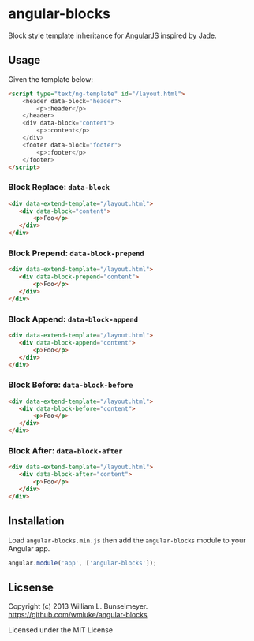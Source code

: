 # angular-blocks

Block style template inheritance for [AngularJS](http://angularjs.org) inspired by [Jade](http://jade-lang.com).

## Usage

Given the template below:

```html
<script type="text/ng-template" id="/layout.html">
    <header data-block="header">
        <p>:header</p>
    </header>
    <div data-block="content">
        <p>:content</p>
    </div>
    <footer data-block="footer">
        <p>:footer</p>
    </footer>
</script>
```

### Block Replace: `data-block`

```html
<div data-extend-template="/layout.html">
   <div data-block="content">
       <p>Foo</p>
   </div>
</div>
```

### Block Prepend: `data-block-prepend`

```html
<div data-extend-template="/layout.html">
   <div data-block-prepend="content">
       <p>Foo</p>
   </div>
</div>
```

### Block Append: `data-block-append`

```html
<div data-extend-template="/layout.html">
   <div data-block-append="content">
       <p>Foo</p>
   </div>
</div>
```

### Block Before: `data-block-before`

```html
<div data-extend-template="/layout.html">
   <div data-block-before="content">
       <p>Foo</p>
   </div>
</div>
```

### Block After: `data-block-after`

```html
<div data-extend-template="/layout.html">
   <div data-block-after="content">
       <p>Foo</p>
   </div>
</div>
```

## Installation

Load `angular-blocks.min.js` then add the `angular-blocks` module to your Angular app.


```javascript
angular.module('app', ['angular-blocks']);
```


## Licsense

Copyright (c) 2013 William L. Bunselmeyer. https://github.com/wmluke/angular-blocks

Licensed under the MIT License
